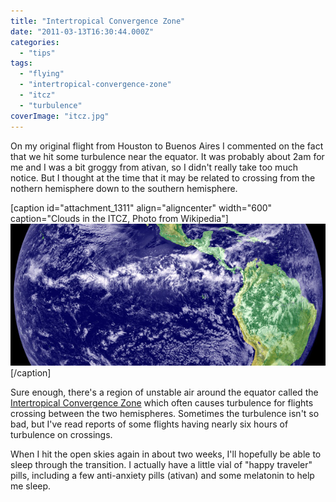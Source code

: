 ```yaml
---
title: "Intertropical Convergence Zone"
date: "2011-03-13T16:30:44.000Z"
categories: 
  - "tips"
tags: 
  - "flying"
  - "intertropical-convergence-zone"
  - "itcz"
  - "turbulence"
coverImage: "itcz.jpg"
---
```


On my original flight from Houston to Buenos Aires I commented on the fact that we hit some turbulence near the equator. It was probably about 2am for me and I was a bit groggy from ativan, so I didn't really take too much notice. But I thought at the time that it may be related to crossing from the nothern hemisphere down to the southern hemisphere.

\[caption id="attachment\_1311" align="aligncenter" width="600" caption="Clouds in the ITCZ, Photo from Wikipedia"\][![](images/itcz.jpg "IDL TIFF file")](http://www.migratorynerd.com/wordpress/wp-content/uploads/2011/03/itcz.jpg)\[/caption\]

Sure enough, there's a region of unstable air around the equator called the [Intertropical Convergence Zone](http://en.wikipedia.org/wiki/Intertropical_Convergence_Zone) which often causes turbulence for flights crossing between the two hemispheres. Sometimes the turbulence isn't so bad, but I've read reports of some flights having nearly six hours of turbulence on crossings.

When I hit the open skies again in about two weeks, I'll hopefully be able to sleep through the transition. I actually have a little vial of "happy traveler" pills, including a few anti-anxiety pills (ativan) and some melatonin to help me sleep.
